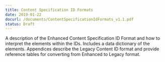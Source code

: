 ```yaml
---
title: Content Specification ID Formats
date: 2019-01-22
docurl: /documents/ContentSpecificationIdFormats_v1.1.pdf
status: Draft
---
```

A description of the Enhanced Content Specification ID Format and how to interpret the elements within the IDs. Includes a data dictionary of the elements. Appendices describe the Legacy Content ID format and provide reference tables for converting from Enhanced to Legacy format.
